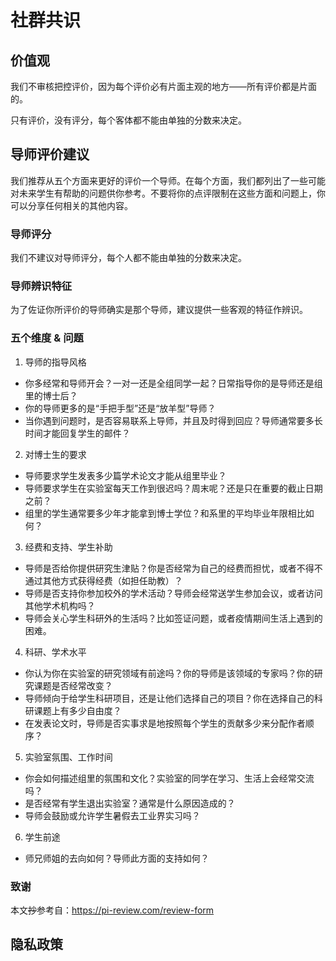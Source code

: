 # 社群共识

## 价值观

我们不审核把控评价，因为每个评价必有片面主观的地方——所有评价都是片面的。

只有评价，没有评分，每个客体都不能由单独的分数来决定。

## 导师评价建议

我们推荐从五个方面来更好的评价一个导师。在每个方面，我们都列出了一些可能对未来学生有帮助的问题供你参考。不要将你的点评限制在这些方面和问题上，你可以分享任何相关的其他内容。

### 导师评分

我们不建议对导师评分，每个人都不能由单独的分数来决定。

### 导师辨识特征

为了佐证你所评价的导师确实是那个导师，建议提供一些客观的特征作辨识。

### 五个维度 & 问题

1. 导师的指导风格
  - 你多经常和导师开会？一对一还是全组同学一起？日常指导你的是导师还是组里的博士后？
  - 你的导师更多的是“手把手型”还是“放羊型”导师？
  - 当你遇到问题时，是否容易联系上导师，并且及时得到回应？导师通常要多长时间才能回复学生的邮件？
2. 对博士生的要求
  - 导师要求学生发表多少篇学术论文才能从组里毕业？
  - 导师要求学生在实验室每天工作到很迟吗？周末呢？还是只在重要的截止日期之前？
  - 组里的学生通常要多少年才能拿到博士学位？和系里的平均毕业年限相比如何？
3. 经费和支持、学生补助
  - 导师是否给你提供研究生津贴？你是否经常为自己的经费而担忧，或者不得不通过其他方式获得经费（如担任助教）？
  - 导师是否支持你参加校外的学术活动？导师会经常送学生参加会议，或者访问其他学术机构吗？
  - 导师会关心学生科研外的生活吗？比如签证问题，或者疫情期间生活上遇到的困难。
4. 科研、学术水平
  - 你认为你在实验室的研究领域有前途吗？你的导师是该领域的专家吗？你的研究课题是否经常改变？
  - 导师倾向于给学生科研项目，还是让他们选择自己的项目？你在选择自己的科研课题上有多少自由度？
  - 在发表论文时，导师是否实事求是地按照每个学生的贡献多少来分配作者顺序？
5. 实验室氛围、工作时间
  - 你会如何描述组里的氛围和文化？实验室的同学在学习、生活上会经常交流吗？
  - 是否经常有学生退出实验室？通常是什么原因造成的？
  - 导师会鼓励或允许学生暑假去工业界实习吗？
6. 学生前途
  - 师兄师姐的去向如何？导师此方面的支持如何？

### 致谢

本文~~抄~~参考自：https://pi-review.com/review-form

## 隐私政策

